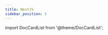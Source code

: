 ```yaml
---
title: NestJS
sidebar_position: 5
---
```


import DocCardList from '@theme/DocCardList';

<DocCardList />

